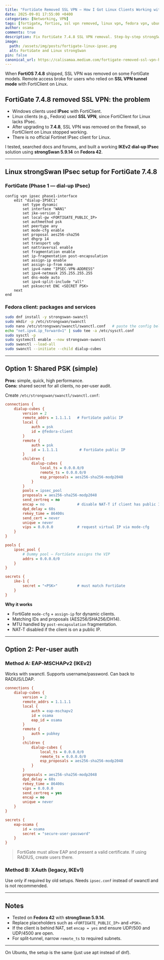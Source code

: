 ```yaml
---
title: "FortiGate Removed SSL VPN — How I Got Linux Clients Working with IPsec on Fedora 42"
date: 2025-09-01 17:55:00 +0400
categories: [Networking, VPN]
tags: [fortigate, fortios, ssl vpn removed, linux vpn, fedora vpn, ubuntu vpn, strongswan, ikev2, ipsec tunnel, vpn setup guide]
author: osama
comments: true
description: Fix FortiGate 7.4.8 SSL VPN removal. Step-by-step strongSwan IPsec (IKEv2) setup for Linux Fedora 42 and Ubuntu clients.
image:
  path: /assets/img/posts/fortigate-linux-ipsec.png
  alt: FortiGate and Linux strongSwan
pin: false
canonical_url: https://calisamaa.medium.com/fortigate-removed-ssl-vpn-heres-how-i-got-linux-clients-working-with-ipsec-on-fedora-42-493ab39c1a0d
---
```


When **FortiOS 7.4.8** shipped, SSL VPN was removed on some FortiGate models. Remote access broke for users who relied on **SSL VPN tunnel mode** with FortiClient on Linux.

## FortiGate 7.4.8 removed SSL VPN: the problem

- Windows clients used **IPsec** with FortiClient.
- Linux clients (e.g., Fedora) used **SSL VPN**, since FortiClient for Linux lacks IPsec.
- After upgrading to **7.4.8**, SSL VPN was removed on the firewall, so FortiClient on Linux stopped working.
- There is no official Fortinet IPsec client for Linux.

I tested, searched docs and forums, and built a working **IKEv2 dial‑up IPsec** solution using **strongSwan 5.9.14** on **Fedora 42**.

---

## Linux strongSwan IPsec setup for FortiGate 7.4.8

### FortiGate (Phase 1 — dial‑up IPsec)

```shell
config vpn ipsec phase1-interface
    edit "dialup-IPSEC1"
        set type dynamic
        set interface "WAN1"
        set ike-version 2
        set local-gw <FORTIGATE_PUBLIC_IP>
        set authmethod psk
        set peertype any
        set mode-cfg enable
        set proposal aes256-sha256
        set dhgrp 14
        set transport udp
        set nattraversal enable
        set fragmentation enable
        set ip-fragmentation post-encapsulation
        set assign-ip enable
        set assign-ip-from name
        set ipv4-name "IPSEC-VPN-ADDRESS"
        set ipv4-netmask 255.255.255.255
        set dns-mode auto
        set ipv4-split-include "all"
        set psksecret ENC <SECRET PSK>
    next
end
```

### Fedora client: packages and services

```bash
sudo dnf install -y strongswan-swanctl
sudo mkdir -p /etc/strongswan/swanctl
sudo nano /etc/strongswan/swanctl/swanctl.conf   # paste the config below
echo "net.ipv4.ip_forward=1" | sudo tee -a /etc/sysctl.conf
sudo sysctl -p
sudo systemctl enable --now strongswan-swanctl
sudo swanctl --load-all
sudo swanctl --initiate --child dialup-cubes
```

---

## Option 1: Shared PSK (simple)

**Pros:** simple, quick, high performance.  
**Cons:** shared secret for all clients, no per‑user audit.

Create `/etc/strongswan/swanctl/swanctl.conf`:

```ini
connections {
    dialup-cubes {
        version = 2
        remote_addrs = 1.1.1.1   # FortiGate public IP
        local {
            auth = psk
            id = @fedora-client
        }
        remote {
            auth = psk
            id = 1.1.1.1          # FortiGate public IP
        }
        children {
            dialup-cubes {
                local_ts = 0.0.0.0/0
                remote_ts = 0.0.0.0/0
                esp_proposals = aes256-sha256-modp2048
            }
        }
        pools = ipsec_pool
        proposals = aes256-sha256-modp2048
        send_certreq = no
        encap = no               # disable NAT‑T if client has public IP
        dpd_delay = 60s
        rekey_time = 86400s
        send_cert = never
        unique = never
        vips = 0.0.0.0           # request virtual IP via mode‑cfg
    }
}

pools {
    ipsec_pool {
        # Dummy pool — FortiGate assigns the VIP
        addrs = 0.0.0.0/0
    }
}

secrets {
    ike-1 {
        secret = "<PSK>"         # must match FortiGate
    }
}
```

**Why it works**

- FortiGate `mode-cfg` + `assign-ip` for dynamic clients.
- Matching IDs and proposals (AES256/SHA256/DH14).
- MTU handled by `post-encapsulation` fragmentation.
- NAT‑T disabled if the client is on a public IP.

---

## Option 2: Per‑user auth

### Method A: EAP‑MSCHAPv2 (IKEv2)

Works with swanctl. Supports username/password. Can back to RADIUS/LDAP.

```ini
connections {
    dialup-cubes {
        version = 2
        remote_addrs = 1.1.1.1
        local {
            auth = eap-mschapv2
            id = osama
            eap_id = osama
        }
        remote {
            auth = pubkey
        }
        children {
            dialup-cubes {
                local_ts = 0.0.0.0/0
                remote_ts = 0.0.0.0/0
                esp_proposals = aes256-sha256-modp2048
            }
        }
        proposals = aes256-sha256-modp2048
        dpd_delay = 60s
        rekey_time = 86400s
        vips = 0.0.0.0
        send_certreq = yes
        encap = no
        unique = never
    }
}

secrets {
    eap-osama {
        id = osama
        secret = "secure-user-password"
    }
}
```

> FortiGate must allow EAP and present a valid certificate. If using RADIUS, create users there.

### Method B: XAuth (legacy, IKEv1)

Use only if required by old setups. Needs `ipsec.conf` instead of swanctl and is not recommended.

---

## Notes

- Tested on **Fedora 42** with **strongSwan 5.9.14**.
- Replace placeholders such as `<FORTIGATE_PUBLIC_IP>` and `<PSK>`.
- If the client is behind NAT, set `encap = yes` and ensure UDP/500 and UDP/4500 are open.
- For split‑tunnel, narrow `remote_ts` to required subnets.

---

On Ubuntu, the setup is the same (just use apt instead of dnf).
